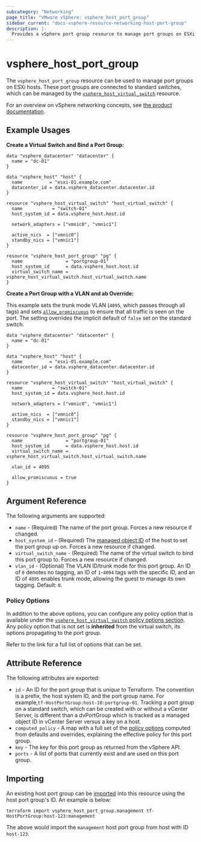 ```yaml
---
subcategory: "Networking"
page_title: "VMware vSphere: vsphere_host_port_group"
sidebar_current: "docs-vsphere-resource-networking-host-port-group"
description: |-
  Provides a vSphere port group resource to manage port groups on ESXi hosts.
---
```


# vsphere_host_port_group

The `vsphere_host_port_group` resource can be used to manage port groups on
ESXi hosts. These port groups are connected to standard switches, which
can be managed by the [`vsphere_host_virtual_switch`][host-virtual-switch]
resource.

For an overview on vSphere networking concepts, see [the product documentation][ref-vsphere-net-concepts].

[host-virtual-switch]: /docs/providers/vsphere/r/host_virtual_switch.html
[ref-vsphere-net-concepts]: hhttps://techdocs.broadcom.com/us/en/vmware-cis/vsphere/vsphere/8-0/vsphere-networking-8-0/introduction-to-vsphere-networking.html

## Example Usages

**Create a Virtual Switch and Bind a Port Group:**

```hcl
data "vsphere_datacenter" "datacenter" {
  name = "dc-01"
}

data "vsphere_host" "host" {
  name          = "esxi-01.example.com"
  datacenter_id = data.vsphere_datacenter.datacenter.id
}

resource "vsphere_host_virtual_switch" "host_virtual_switch" {
  name           = "switch-01"
  host_system_id = data.vsphere_host.host.id

  network_adapters = ["vmnic0", "vmnic1"]

  active_nics  = ["vmnic0"]
  standby_nics = ["vmnic1"]
}

resource "vsphere_host_port_group" "pg" {
  name                = "portgroup-01"
  host_system_id      = data.vsphere_host.host.id
  virtual_switch_name = vsphere_host_virtual_switch.host_virtual_switch.name
}
```

**Create a Port Group with a VLAN and ab Override:**

This example sets the trunk mode VLAN (`4095`, which passes through all tags)
and sets
[`allow_promiscuous`](/docs/providers/vsphere/r/host_virtual_switch.html#allow_promiscuous)
to ensure that all traffic is seen on the port. The setting overrides
the implicit default of `false` set on the standard switch.

```hcl
data "vsphere_datacenter" "datacenter" {
  name = "dc-01"
}

data "vsphere_host" "host" {
  name          = "esxi-01.example.com"
  datacenter_id = data.vsphere_datacenter.datacenter.id
}

resource "vsphere_host_virtual_switch" "host_virtual_switch" {
  name           = "switch-01"
  host_system_id = data.vsphere_host.host.id

  network_adapters = ["vmnic0", "vmnic1"]

  active_nics  = ["vmnic0"]
  standby_nics = ["vmnic1"]
}

resource "vsphere_host_port_group" "pg" {
  name                = "portgroup-01"
  host_system_id      = data.vsphere_host.host.id
  virtual_switch_name = vsphere_host_virtual_switch.host_virtual_switch.name

  vlan_id = 4095

  allow_promiscuous = true
}
```

## Argument Reference

The following arguments are supported:

* `name` - (Required) The name of the port group.  Forces a new resource if
  changed.
* `host_system_id` - (Required) The [managed object ID][docs-about-morefs] of
  the host to set the port group up on. Forces a new resource if changed.
* `virtual_switch_name` - (Required) The name of the virtual switch to bind
  this port group to. Forces a new resource if changed.
* `vlan_id` - (Optional) The VLAN ID/trunk mode for this port group.  An ID of
  `0` denotes no tagging, an ID of `1`-`4094` tags with the specific ID, and an
  ID of `4095` enables trunk mode, allowing the guest to manage its own
  tagging. Default: `0`.

[docs-about-morefs]: /docs/providers/vsphere/index.html#use-of-managed-object-references-by-the-vsphere-provider

### Policy Options

In addition to the above options, you can configure any policy option that is
available under the [`vsphere_host_virtual_switch` policy options
section][host-vswitch-policy-options].  Any policy option that is not set is
**inherited** from the virtual switch, its options propagating to the port
group.

Refer to the link for a full list of options that can be set.

[host-vswitch-policy-options]: /docs/providers/vsphere/r/host_virtual_switch.html#policy-options

## Attribute Reference

The following attributes are exported:

* `id` - An ID for the port group that is _unique_ to Terraform.
  The convention is a prefix, the host system ID, and the port group name.
  For example,`tf-HostPortGroup:host-10:portgroup-01`. Tracking a port group
  on a standard switch, which can be created with or without a vCenter Server,
  is different than a dvPortGroup which is tracked as a managed object ID in
  vCenter Server versus a key on a host.
* `computed_policy` - A map with a full set of the [policy
  options][host-vswitch-policy-options] computed from defaults and overrides,
  explaining the effective policy for this port group.
* `key` - The key for this port group as returned from the vSphere API.
* `ports` - A list of ports that currently exist and are used on this port group.

## Importing

An existing host port group can be [imported][docs-import] into this resource
using the host port group's ID. An example is below:

[docs-import]: /docs/import/index.html

```shell
terraform import vsphere_host_port_group.management tf-HostPortGroup:host-123:management
```

The above would import the `management` host port group from host with ID `host-123`.

